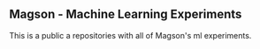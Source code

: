 ## Magson - Machine Learning Experiments
This is a public a repositories with all of Magson's ml experiments. 
